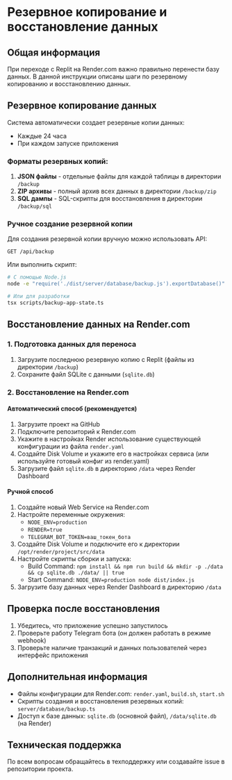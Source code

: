 # Резервное копирование и восстановление данных 

## Общая информация

При переходе с Replit на Render.com важно правильно перенести базу данных. В данной инструкции описаны шаги по резервному копированию и восстановлению данных.

## Резервное копирование данных

Система автоматически создает резервные копии данных:
- Каждые 24 часа
- При каждом запуске приложения

### Форматы резервных копий:
1. **JSON файлы** - отдельные файлы для каждой таблицы в директории `/backup`
2. **ZIP архивы** - полный архив всех данных в директории `/backup/zip`
3. **SQL дампы** - SQL-скрипты для восстановления в директории `/backup/sql`

### Ручное создание резервной копии

Для создания резервной копии вручную можно использовать API:

```
GET /api/backup
```

Или выполнить скрипт:

```bash
# С помощью Node.js
node -e "require('./dist/server/database/backup.js').exportDatabase()"

# Или для разработки
tsx scripts/backup-app-state.ts
```

## Восстановление данных на Render.com

### 1. Подготовка данных для переноса

1. Загрузите последнюю резервную копию с Replit (файлы из директории `/backup`)
2. Сохраните файл SQLite с данными (`sqlite.db`)

### 2. Восстановление на Render.com

#### Автоматический способ (рекомендуется)

1. Загрузите проект на GitHub
2. Подключите репозиторий к Render.com
3. Укажите в настройках Render использование существующей конфигурации из файла `render.yaml`
4. Создайте Disk Volume и укажите его в настройках сервиса (или используйте готовый конфиг из render.yaml)
5. Загрузите файл `sqlite.db` в директорию `/data` через Render Dashboard

#### Ручной способ

1. Создайте новый Web Service на Render.com
2. Настройте переменные окружения:
   - `NODE_ENV=production`
   - `RENDER=true`
   - `TELEGRAM_BOT_TOKEN=ваш_токен_бота`
3. Создайте Disk Volume и подключите его к директории `/opt/render/project/src/data`
4. Настройте скрипты сборки и запуска:
   - Build Command: `npm install && npm run build && mkdir -p ./data && cp sqlite.db ./data/ || true`
   - Start Command: `NODE_ENV=production node dist/index.js`
5. Загрузите базу данных через Render Dashboard в директорию `/data`

## Проверка после восстановления

1. Убедитесь, что приложение успешно запустилось
2. Проверьте работу Telegram бота (он должен работать в режиме webhook)
3. Проверьте наличие транзакций и данных пользователей через интерфейс приложения

## Дополнительная информация

- Файлы конфигурации для Render.com: `render.yaml`, `build.sh`, `start.sh`
- Скрипты создания и восстановления резервных копий: `server/database/backup.ts`
- Доступ к базе данных: `sqlite.db` (основной файл), `/data/sqlite.db` (на Render)

## Техническая поддержка

По всем вопросам обращайтесь в техподдержку или создавайте issue в репозитории проекта.